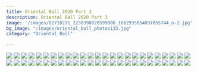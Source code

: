 ```yaml
---
title: Oriental Ball 2020 Part 3
description: Oriental Ball 2020 Part 3
image: '/images/82718271_2230398820599086_1662935054097055744_n-2.jpg'
bg_image: "/images/oriental_ball_photos133.jpg"
category: "Oriental Ball"

---
```


![](/images/oriental_ball_photos101.jpg)
![](/images/oriental_ball_photos102.jpg)
![](/images/oriental_ball_photos103.jpg)
![](/images/oriental_ball_photos104.jpg)
![](/images/oriental_ball_photos105.jpg)
![](/images/oriental_ball_photos106.jpg)
![](/images/oriental_ball_photos107.jpg)
![](/images/oriental_ball_photos108.jpg)
![](/images/oriental_ball_photos109.jpg)
![](/images/oriental_ball_photos110.jpg)
![](/images/oriental_ball_photos111.jpg)
![](/images/oriental_ball_photos112.jpg)
![](/images/oriental_ball_photos113.jpg)
![](/images/oriental_ball_photos114.jpg)
![](/images/oriental_ball_photos115.jpg)
![](/images/oriental_ball_photos116.jpg)
![](/images/oriental_ball_photos117.jpg)
![](/images/oriental_ball_photos118.jpg)
![](/images/oriental_ball_photos119.jpg)
![](/images/oriental_ball_photos120.jpg)
![](/images/oriental_ball_photos121.jpg)
![](/images/oriental_ball_photos122.jpg)
![](/images/oriental_ball_photos123.jpg)
![](/images/oriental_ball_photos124.jpg)
![](/images/oriental_ball_photos125.jpg)
![](/images/oriental_ball_photos126.jpg)
![](/images/oriental_ball_photos127.jpg)
![](/images/oriental_ball_photos128.jpg)
![](/images/oriental_ball_photos129.jpg)
![](/images/oriental_ball_photos130.jpg)
![](/images/oriental_ball_photos131.jpg)
![](/images/oriental_ball_photos132.jpg)
![](/images/oriental_ball_photos133.jpg)
![](/images/oriental_ball_photos134.jpg)
![](/images/oriental_ball_photos135.jpg)
![](/images/oriental_ball_photos136.jpg)
![](/images/oriental_ball_photos137.jpg)
![](/images/oriental_ball_photos138.jpg)
![](/images/oriental_ball_photos139.jpg)
![](/images/oriental_ball_photos140.jpg)
![](/images/oriental_ball_photos141.jpg)
![](/images/oriental_ball_photos142.jpg)
![](/images/oriental_ball_photos143.jpg)
![](/images/oriental_ball_photos144.jpg)
![](/images/oriental_ball_photos145.jpg)
![](/images/oriental_ball_photos146.jpg)
![](/images/oriental_ball_photos147.jpg)
![](/images/oriental_ball_photos148.jpg)
![](/images/oriental_ball_photos149.jpg)
![](/images/oriental_ball_photos150.jpg)
